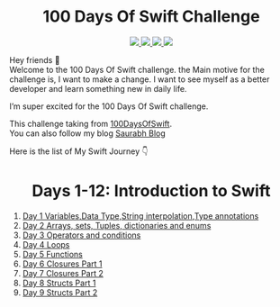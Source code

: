 <div align='center'>
    <h1>100 Days Of Swift Challenge</h1> 
    <a class="header-badge" target="_blank" href="https://www.linkedin.com/in/saurabhmchavan/">
          <img src="https://img.shields.io/badge/style--5eba00.svg?label=LinkedIn&logo=linkedin&style=social">
    </a>   
    <a class="header-badge" target="_blank" href="https://twitter.com/100rabhcsmc">
          <img src="https://img.shields.io/badge/style--5eba00.svg?label=twitter&logo=twitter&style=social">
    </a>
     <a class="header-badge" target="_blank" href="https://instagram.com/100rabhch">
          <img src="https://img.shields.io/badge/style--5eba00.svg?label=instagram&logo=instagram&style=social">
    </a>
     <a class="header-badge" target="_blank" href="https://stackoverflow.com/users/12053852/saurabh-chavan?tab=profile">
          <img src="https://img.shields.io/badge/style--5eba0?label=stackoverflow&logo=stackoverflow&style=social">
    </a>
 </div>

Hey friends 👋 <br>
Welcome to the 100 Days Of Swift challenge. the Main motive for the challenge is, I want to make a change. I want to see myself as a better developer and learn something new in daily life.

I’m super excited for the 100 Days Of Swift challenge.

This challenge taking from <a href="https://www.hackingwithswift.com/100">100DaysOfSwift</a>. <br>
You can also follow my blog <a href="https://dev.to/100rabhcsmc">Saurabh Blog</a>

Here is the list of My Swift Journey 👇<br>

<div align='center'>
    <h1>Days 1-12: Introduction to Swift</h1> 
 </div>

1. <a href="https://github.com/100rabhcsmc/100DaysOfSwift/tree/main/Day1">Day 1 Variables,Data Type,String interpolation,Type annotations</a>
2. <a href="https://github.com/100rabhcsmc/100DaysOfSwift/tree/main/Day2">Day 2 Arrays, sets, Tuples, dictionaries and enums </a>
3. <a href="https://github.com/100rabhcsmc/100DaysOfSwift/tree/main/Day3">Day 3 Operators and conditions</a>
4. <a href="https://github.com/100rabhcsmc/100DaysOfSwift/tree/main/Day4">Day 4 Loops </a>
5. <a href="https://github.com/100rabhcsmc/100DaysOfSwift/tree/main/Day5">Day 5 Functions </a>
6. <a href="https://github.com/100rabhcsmc/100DaysOfSwift/tree/main/Day6">Day 6 Closures Part 1 </a>
7. <a href="https://github.com/100rabhcsmc/100DaysOfSwift/tree/main/Day7">Day 7 Closures Part 2 </a>
8. <a href="https://github.com/100rabhcsmc/100DaysOfSwift/tree/main/Day8">Day 8 Structs Part 1 </a>
9. <a href="https://github.com/100rabhcsmc/100DaysOfSwift/tree/main/Day9">Day 9 Structs Part 2 </a>
